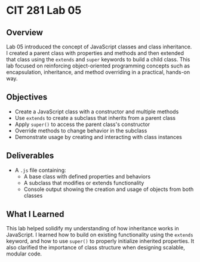 # CIT 281 Lab 05

## Overview  
Lab 05 introduced the concept of JavaScript classes and class inheritance. I created a parent class with properties and methods and then extended that class using the `extends` and `super` keywords to build a child class. This lab focused on reinforcing object-oriented programming concepts such as encapsulation, inheritance, and method overriding in a practical, hands-on way.

## Objectives  
- Create a JavaScript class with a constructor and multiple methods  
- Use `extends` to create a subclass that inherits from a parent class  
- Apply `super()` to access the parent class's constructor  
- Override methods to change behavior in the subclass  
- Demonstrate usage by creating and interacting with class instances

## Deliverables  
- A `.js` file containing:
  - A base class with defined properties and behaviors
  - A subclass that modifies or extends functionality
  - Console output showing the creation and usage of objects from both classes

## What I Learned  
This lab helped solidify my understanding of how inheritance works in JavaScript. I learned how to build on existing functionality using the `extends` keyword, and how to use `super()` to properly initialize inherited properties. It also clarified the importance of class structure when designing scalable, modular code.
